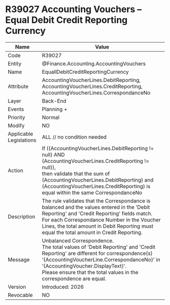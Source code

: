 ﻿---
erp.type: business-rule
erp.entity: Finance.Accounting.AccountingVouchers
---

# R39027 Accounting Vouchers – Equal Debit Credit Reporting Currency
| Name | Value |
| ---- | ----- |
| Code | R39027 |
| Entity | @Finance.Accounting.AccountingVouchers |
| Name | EquallDebitCreditReportingCurrency |
| Attribute | AccountingVoucherLines.DebitReporting, AccountingVoucherLines.CreditReporting, AccountingVoucherLines.CorrespondanceNo |
| Layer | Back-End |
| Events | Planning + |
| Priority | Normal |
| Modify | NO |
| Applicable Legislations | ALL // no condition needed |
| Action | If ((AccountingVoucherLines.DebitReporting != null) AND (AccountingVoucherLines.CreditReporting != null)), <br> then validate that the sum of  (AccountingVoucherLines.DebitReporting) and (AccountingVoucherLines.CreditReporting) is equal within the same  CorrespondanceNo  |
| Description| The rule validates that the Correspondance is balanced and the values entered in the 'Debit Reporting' and 'Credit Reporting' fields match. <br> For each Correspondance Number in the Voucher Lines, the total amount in Debit Reporting must equal the total amount in Credit Reporting. |
| Message |Unbalanced Correspondence. <br> The total values of 'Debit Reporting' and 'Credit Reporting' are different for correspondence(s) '{AccountingVoucherLine.CorrespondanceNo}' in '{AccountingVoucher.DisplayText}'. <br> Please ensure that the total values in the correspondence are equal. |
| Version | Introduced: 2026 |
| Revocable | NO |
